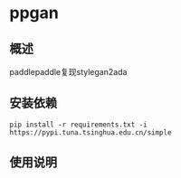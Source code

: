 # ppgan

## 概述
paddlepaddle复现stylegan2ada

## 安装依赖

```
pip install -r requirements.txt -i https://pypi.tuna.tsinghua.edu.cn/simple
```

## 使用说明




